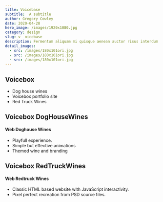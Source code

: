 ```yaml
---
title: Voicebase
subtitle:  A subtitle
author: Gregory Cowley
date: 2020-04-28
hero_image: /images/1920x1080.jpg
category: design
slug: v  oicebase
description: Fermentum aliquam mi quisque aenean auctor risus interdum quam ac placerat duis penatibus, pulvinar ad mus vivamus leo at sem nullam nisl aliquet. Feugiat dis litora maecenas adipiscing cubilia vestibulum, purus nunc congue hendrerit sociosqu. Diam posuere lacus tincidunt commodo natoque lorem metus nec mollis, inceptos turpis luctus proin dapibus varius nunc nam mauris, sagittis aliquet sed nostra dignissim risus aenean volutpat.
detail_images: 
  - src: /images/180x101ori.jpg
  - src: /images/180x101ori.jpg
  - src: /images/180x101ori.jpg
---
```




## Voicebox

- Dog house wines
- Voicebox portfolio site
- Red Truck Wines
## Voicebox DogHouseWines


#### Web Doghouse Wines

- Playfull experience.
- Simple but effective animations
- Themed wine and branding
## Voicebox RedTruckWines


#### Web Redtruck Wines
- Classic HTML based website with JavaScript interactivity.
- Pixel perfect recreation from PSD source files.